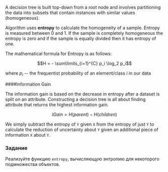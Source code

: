 A decision tree is built top-down from a root node and involves partitioning the data into subsets that contain instances
with similar values (homogeneous).

Algorithm uses **entropy** to calculate the homogeneity of a sample. Entropy is measured between 0 and 1.
If the sample is completely homogeneous the entropy is zero and if the sample is equally divided then it has entropy of one.

The mathematical formula for Entropy is as follows:

$$H = - \sum\limits_{i=1}^{C} p_i \log_2 p_i$$

where $p_i$ -- the frequentist probability of an element/class $i$ in our data

####Information Gain

The information gain is based on the decrease in entropy after a dataset is split on an attribute.
Constructing a decision tree is all about finding attribute that returns the highest information gain.

$$IGain = H(parent) - H(children) $$

We simply subtract the entropy of `Y` given `X` from the entropy of just `Y` to calculate the reduction of uncertainty about
`Y` given an additional piece of information `X` about `Y`.


### Задание

Реализуйте функцию `entropy`, вычисляющую энтропию для некоторого подмножества объектов.
